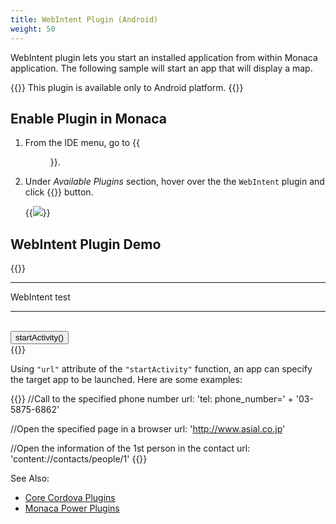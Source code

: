 ```yaml
---
title: WebIntent Plugin (Android)
weight: 50
---
```


WebIntent plugin lets you start an installed application from within
Monaca application. The following sample will start an app that will
display a map.

{{<note>}}
This plugin is available only to Android platform.
{{</note>}}

## Enable Plugin in Monaca

1.  From the IDE menu, go to {{<menu menu1="Configure" menu2="Cordova Plugin Settings">}}.

2.  Under *Available Plugins* section, hover over the the `WebIntent` plugin and click {{<guilabel name="Enable">}} button.

    {{<img src="/images/reference/third_party_phonegap/webintent/1.png">}}

## WebIntent Plugin Demo

{{<highlight html>}}
<!DOCTYPE HTML>
<html>
<head>
  <title>WebIntent DEMO</title>
  <meta charset="utf-8">
  <meta name="viewport" content="width=device-width, user-scalable=no">
  <script src="components/loader.js"></script>
  <link rel="stylesheet" href="components/loader.css">

  <script type="text/javascript">
    function startActivity() {
      window.plugins.webintent.startActivity({
        action: window.plugins.webintent.ACTION_VIEW,
        url: 'geo:0, 0?q=' + 'dummy address'},
        function() {},
        function() {alert('Failed to open URL via Android Intent')}
    );
  }
  </script>
</head>
<body>
  <hr> WebIntent test <hr><br>
  <input type="button" onClick ="startActivity()" value ="startActivity()" /><br>

</body>
</html>
{{</highlight>}}

Using `"url"` attribute of the `"startActivity"` function, an app can
specify the target app to be launched. Here are some examples:

{{<highlight javascript>}}
//Call to the specified phone number
url: 'tel: phone_number=' + '03-5875-6862'

//Open the specified page in a browser
    url: 'http://www.asial.co.jp'

//Open the information of the 1st person in the contact
    url: 'content://contacts/people/1'
{{</highlight>}}

See Also:

- [Core Cordova Plugins](../../cordova_6.5)
- [Monaca Power Plugins](../../power_plugins)
